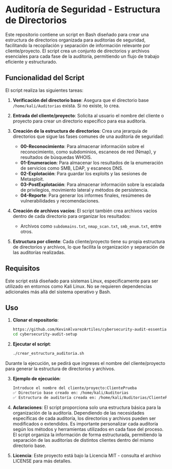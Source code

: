 # Auditoría de Seguridad - Estructura de Directorios

Este repositorio contiene un script en Bash diseñado para crear una estructura de directorios organizada para auditorías de seguridad, facilitando la recopilación y separación de información relevante por cliente/proyecto. El script crea un conjunto de directorios y archivos esenciales para cada fase de la auditoría, permitiendo un flujo de trabajo eficiente y estructurado.

## Funcionalidad del Script

El script realiza las siguientes tareas:

1. **Verificación del directorio base**: Asegura que el directorio base `/home/kali/Auditorias` exista. Si no existe, lo crea.
   
2. **Entrada del cliente/proyecto**: Solicita al usuario el nombre del cliente o proyecto para crear un directorio específico para esa auditoría.

3. **Creación de la estructura de directorios**: Crea una jerarquía de directorios que sigue las fases comunes de una auditoría de seguridad:
   - **00-Reconocimiento**: Para almacenar información sobre el reconocimiento, como subdominios, escaneos de red (Nmap), y resultados de búsquedas WHOIS.
   - **01-Enumeracion**: Para almacenar los resultados de la enumeración de servicios como SMB, LDAP, y escaneos DNS.
   - **02-Explotación**: Para guardar los exploits y las sesiones de Metasploit.
   - **03-PostExplotación**: Para almacenar información sobre la escalada de privilegios, movimiento lateral y métodos de persistencia.
   - **04-Reporte**: Para generar los informes finales, resúmenes de vulnerabilidades y recomendaciones.

4. **Creación de archivos vacíos**: El script también crea archivos vacíos dentro de cada directorio para organizar los resultados:
   - Archivos como `subdomains.txt`, `nmap_scan.txt`, `smb_enum.txt`, entre otros.

5. **Estructura por cliente**: Cada cliente/proyecto tiene su propia estructura de directorios y archivos, lo que facilita la organización y separación de las auditorías realizadas.

## Requisitos

Este script está diseñado para sistemas Linux, específicamente para ser utilizado en entornos como Kali Linux. No se requieren dependencias adicionales más allá del sistema operativo y Bash.

## Uso

1. **Clonar el repositorio**:
   ```bash
   https://github.com/KevinAlvarezArtiles/cybersecurity-audit-essentials.git
   cd cybersecurity-audit-setup

2. **Ejecutar el script**:
   ```bash
   ./crear_estructura_auditoria.sh
Durante la ejecución, se pedirá que ingreses el nombre del cliente/proyecto para generar la estructura de directorios y archivos.

3. **Ejemplo de ejecución**:
    ```bash
   Introduce el nombre del cliente/proyecto:ClientePrueba
   ✅ Directorio base creado en: /home/kali/Auditorias
   ✅ Estructura de auditoría creada en: /home/kali/Auditorias/ClientePrueba

3. **Aclaraciones**:
El script proporciona solo una estructura básica para la organización de la auditoría. Dependiendo de las necesidades específicas de cada auditoría, los directorios y archivos pueden ser modificados o extendidos.
Es importante personalizar cada auditoría según los métodos y herramientas utilizados en cada fase del proceso.
El script organiza la información de forma estructurada, permitiendo la separación de las auditorías de distintos clientes dentro del mismo directorio base.

4. **Licencia**:
Este proyecto está bajo la Licencia MIT - consulta el archivo LICENSE para más detalles.
